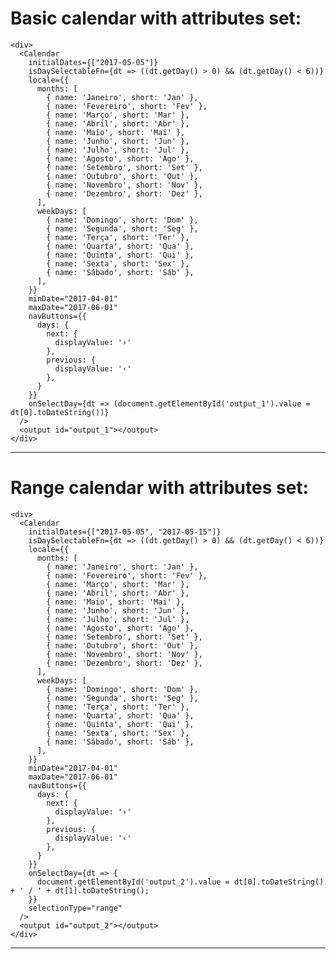 # Basic calendar with attributes set:

    <div>
      <Calendar
        initialDates={["2017-05-05"]}
        isDaySelectableFn={dt => ((dt.getDay() > 0) && (dt.getDay() < 6))}
        locale={{
          months: [
            { name: 'Janeiro', short: 'Jan' },
            { name: 'Fevereiro', short: 'Fev' },
            { name: 'Março', short: 'Mar' },
            { name: 'Abril', short: 'Abr' },
            { name: 'Maio', short: 'Mai' },
            { name: 'Junho', short: 'Jun' },
            { name: 'Julho', short: 'Jul' },
            { name: 'Agosto', short: 'Ago' },
            { name: 'Setembro', short: 'Set' },
            { name: 'Outubro', short: 'Out' },
            { name: 'Novembro', short: 'Nov' },
            { name: 'Dezembro', short: 'Dez' },
          ],
          weekDays: [
            { name: 'Domingo', short: 'Dom' },
            { name: 'Segunda', short: 'Seg' },
            { name: 'Terça', short: 'Ter' },
            { name: 'Quarta', short: 'Qua' },
            { name: 'Quinta', short: 'Qui' },
            { name: 'Sexta', short: 'Sex' },
            { name: 'Sábado', short: 'Sáb' },
          ],
        }}
        minDate="2017-04-01"
        maxDate="2017-06-01"
        navButtons={{
          days: {
            next: {
              displayValue: '›'
            },
            previous: {
              displayValue: '‹'
            },
          }
        }}
        onSelectDay={dt => (document.getElementById('output_1').value = dt[0].toDateString())}
      />
      <output id="output_1"></output>
    </div>


---

# Range calendar with attributes set:

    <div>
      <Calendar
        initialDates={["2017-05-05", "2017-05-15"]}
        isDaySelectableFn={dt => ((dt.getDay() > 0) && (dt.getDay() < 6))}
        locale={{
          months: [
            { name: 'Janeiro', short: 'Jan' },
            { name: 'Fevereiro', short: 'Fev' },
            { name: 'Março', short: 'Mar' },
            { name: 'Abril', short: 'Abr' },
            { name: 'Maio', short: 'Mai' },
            { name: 'Junho', short: 'Jun' },
            { name: 'Julho', short: 'Jul' },
            { name: 'Agosto', short: 'Ago' },
            { name: 'Setembro', short: 'Set' },
            { name: 'Outubro', short: 'Out' },
            { name: 'Novembro', short: 'Nov' },
            { name: 'Dezembro', short: 'Dez' },
          ],
          weekDays: [
            { name: 'Domingo', short: 'Dom' },
            { name: 'Segunda', short: 'Seg' },
            { name: 'Terça', short: 'Ter' },
            { name: 'Quarta', short: 'Qua' },
            { name: 'Quinta', short: 'Qui' },
            { name: 'Sexta', short: 'Sex' },
            { name: 'Sábado', short: 'Sáb' },
          ],
        }}
        minDate="2017-04-01"
        maxDate="2017-06-01"
        navButtons={{
          days: {
            next: {
              displayValue: '›'
            },
            previous: {
              displayValue: '‹'
            },
          }
        }}
        onSelectDay={dt => {
          document.getElementById('output_2').value = dt[0].toDateString() + ' / ' + dt[1].toDateString();
        }}
        selectionType="range"
      />
      <output id="output_2"></output>
    </div>
---
